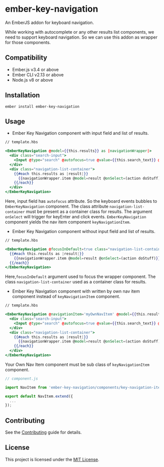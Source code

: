ember-key-navigation
==============================================================================

An EmberJS addon for keyboard navigation.

While working with autocomplete or any other results list components, we need to support keyboard navigation. So we can use this addon as wrapper for those components. 

Compatibility
------------------------------------------------------------------------------

* Ember.js v3.4 or above
* Ember CLI v2.13 or above
* Node.js v8 or above


Installation
------------------------------------------------------------------------------

```
ember install ember-key-navigation
```


Usage
------------------------------------------------------------------------------

* Ember Key Navigation component with input field and list of results.

``` handlebars
// template.hbs

<EmberKeyNavigation @model={{this.results}} as |navigationWrapper|>
  <div class="search-input">
    <Input @type="search" @autofocus=true @value={{this.search_text}} @autocomplete="off" @placeholder="Search" />
  </div>
  <div class="navigation-list-container">
    {{#each this.results as |result|}}
      {{navigationWrapper.item @model=result @onSelect=(action doStuff)}}
    {{/each}}
  </div>    
</EmberKeyNavigation>

```
Here, input field has `autofocus` attribute. So the keyboard events bubbles to `EmberKeyNavigation` component.
The class attribute `navigation-list-container` must be present as a container class for results.
The argument `onSelect` will trigger for keyEnter and click events.
`EmberKeyNavigation` component yields the nav item component `keyNavigationItem`.

* Ember Key Navigation component without input field and list of results.

``` handlebars
// template.hbs

<EmberKeyNavigation @focusInDefault=true class="navigation-list-container" @model={{this.results}} as |navigationWrapper|>
  {{#each this.results as |result|}}
    {{navigationWrapper.item @model=result @onSelect=(action doStuff)}}
  {{/each}}    
</EmberKeyNavigation>

```
Here,`focusInDefault` argument used to focus the wrapper component. 
The class `navigation-list-container` used as a container class for results.

* Ember Key Navigation component with written by own nav item component instead of `keyNavigationItem` component.

``` handlebars
// template.hbs

<EmberKeyNavigation @navigationItem='myOwnNavItem' @model={{this.results}} as |navigationWrapper|>
  <div class="search-input">
    <Input @type="search" @autofocus=true @value={{this.search_text}} @autocomplete="off" @placeholder="Search" />
  </div>
  <div class="navigation-list-container">
    {{#each this.results as |result|}}
      {{navigationWrapper.item @model=result @onSelect=(action doStuff)}}
    {{/each}}
  </div>    
</EmberKeyNavigation>

```
Your Own Nav Item component must be sub class of `keyNavigationItem` component.


``` js
// component.js

import NavItem from 'ember-key-navigation/components/key-navigation-item';

export default NavItem.extend({
  ...
});

```


Contributing
------------------------------------------------------------------------------

See the [Contributing](CONTRIBUTING.md) guide for details.


License
------------------------------------------------------------------------------

This project is licensed under the [MIT License](LICENSE.md).
